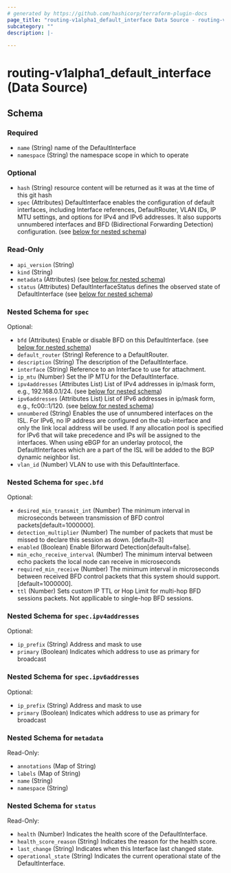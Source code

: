 ```yaml
---
# generated by https://github.com/hashicorp/terraform-plugin-docs
page_title: "routing-v1alpha1_default_interface Data Source - routing-v1alpha1"
subcategory: ""
description: |-
  
---
```


# routing-v1alpha1_default_interface (Data Source)





<!-- schema generated by tfplugindocs -->
## Schema

### Required

- `name` (String) name of the DefaultInterface
- `namespace` (String) the namespace scope in which to operate

### Optional

- `hash` (String) resource content will be returned as it was at the time of this git hash
- `spec` (Attributes) DefaultInterface enables the configuration of default interfaces, including Interface references, DefaultRouter, VLAN IDs, IP MTU settings, and options for IPv4 and IPv6 addresses. It also supports unnumbered interfaces and BFD (Bidirectional Forwarding Detection) configuration. (see [below for nested schema](#nestedatt--spec))

### Read-Only

- `api_version` (String)
- `kind` (String)
- `metadata` (Attributes) (see [below for nested schema](#nestedatt--metadata))
- `status` (Attributes) DefaultInterfaceStatus defines the observed state of DefaultInterface (see [below for nested schema](#nestedatt--status))

<a id="nestedatt--spec"></a>
### Nested Schema for `spec`

Optional:

- `bfd` (Attributes) Enable or disable BFD on this DefaultInterface. (see [below for nested schema](#nestedatt--spec--bfd))
- `default_router` (String) Reference to a DefaultRouter.
- `description` (String) The description of the DefaultInterface.
- `interface` (String) Reference to an Interface to use for attachment.
- `ip_mtu` (Number) Set the IP MTU for the DefaultInterface.
- `ipv4addresses` (Attributes List) List of IPv4 addresses in ip/mask form, e.g., 192.168.0.1/24. (see [below for nested schema](#nestedatt--spec--ipv4addresses))
- `ipv6addresses` (Attributes List) List of IPv6 addresses in ip/mask form, e.g., fc00::1/120. (see [below for nested schema](#nestedatt--spec--ipv6addresses))
- `unnumbered` (String) Enables the use of unnumbered interfaces on the ISL. For IPv6, no IP address are configured on the sub-interface and only the link local address will be used. If any allocation pool is specified for IPv6 that will take precedence and IPs will be assigned to the interfaces.  When using eBGP for an underlay protocol, the DefaultInterfaces which are a part of the ISL will be added to the BGP dynamic neighbor list.
- `vlan_id` (Number) VLAN to use with this DefaultInterface.

<a id="nestedatt--spec--bfd"></a>
### Nested Schema for `spec.bfd`

Optional:

- `desired_min_transmit_int` (Number) The minimum interval in microseconds between transmission of BFD control packets[default=1000000].
- `detection_multiplier` (Number) The number of packets that must be missed to declare this session as down. [default=3]
- `enabled` (Boolean) Enable Biforward Detection[default=false].
- `min_echo_receive_interval` (Number) The minimum interval between echo packets the local node can receive in microseconds
- `required_min_receive` (Number) The minimum interval in microseconds between received BFD control packets that this system should support.[default=1000000].
- `ttl` (Number) Sets custom IP TTL or Hop Limit for multi-hop BFD sessions packets. Not appllicable to single-hop BFD sessions.


<a id="nestedatt--spec--ipv4addresses"></a>
### Nested Schema for `spec.ipv4addresses`

Optional:

- `ip_prefix` (String) Address and mask to use
- `primary` (Boolean) Indicates which address to use as primary for broadcast


<a id="nestedatt--spec--ipv6addresses"></a>
### Nested Schema for `spec.ipv6addresses`

Optional:

- `ip_prefix` (String) Address and mask to use
- `primary` (Boolean) Indicates which address to use as primary for broadcast



<a id="nestedatt--metadata"></a>
### Nested Schema for `metadata`

Read-Only:

- `annotations` (Map of String)
- `labels` (Map of String)
- `name` (String)
- `namespace` (String)


<a id="nestedatt--status"></a>
### Nested Schema for `status`

Read-Only:

- `health` (Number) Indicates the health score of the DefaultInterface.
- `health_score_reason` (String) Indicates the reason for the health score.
- `last_change` (String) Indicates when this Interface last changed state.
- `operational_state` (String) Indicates the current operational state of the DefaultInterface.
